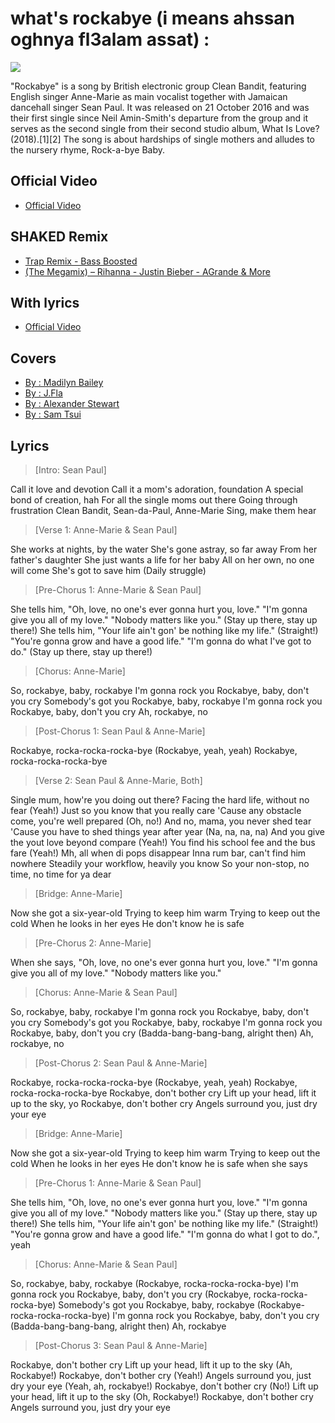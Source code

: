 what's rockabye (i means ahssan oghnya fl3alam assat) : 
=============================
<img src="https://media.giphy.com/media/G0ocNL1cTg5Ec/giphy.gif" />

"Rockabye" is a song by British electronic group Clean Bandit, featuring English singer Anne-Marie as main vocalist together with Jamaican dancehall singer Sean Paul. It was released on 21 October 2016 and was their first single since Neil Amin-Smith's departure from the group and it serves as the second single from their second studio album, What Is Love? (2018).[1][2] The song is about hardships of single mothers and alludes to the nursery rhyme, Rock-a-bye Baby.

Official Video 
------------------------------
-   [Official Video](https://www.youtube.com/watch?v=papuvlVeZg8)

SHAKED Remix
------------------------------
-   [Trap Remix - Bass Boosted](https://www.youtube.com/watch?v=xeWb4iHn_qU)
-   [(The Megamix) – Rihanna - Justin Bieber - AGrande & More](https://www.youtube.com/watch?v=3jl3eZXa4kI)

With lyrics
------------------------------
-   [Official Video](https://www.youtube.com/watch?v=NtGgj5zhM84)

Covers
------------------------------
-   [By : Madilyn Bailey](https://www.youtube.com/watch?v=BFfOtbp-vd8)
-   [By : J.Fla](https://www.youtube.com/watch?v=SLsGc-3dQa8)
-   [By : Alexander Stewart](https://www.youtube.com/watch?v=YTokC-smYEE)
-   [By : Sam Tsui](https://www.youtube.com/watch?v=lqKu7KaGK9k)

Lyrics
-----------------------
>  [Intro: Sean Paul]

Call it love and devotion
Call it a mom's adoration, foundation
A special bond of creation, hah
For all the single moms out there
Going through frustration
Clean Bandit, Sean-da-Paul, Anne-Marie
Sing, make them hear

>  [Verse 1: Anne-Marie & Sean Paul]

She works at nights, by the water
She's gone astray, so far away
From her father's daughter
She just wants a life for her baby
All on her own, no one will come
She's got to save him (Daily struggle)

>  [Pre-Chorus 1: Anne-Marie & Sean Paul]

She tells him, "Oh, love, no one's ever gonna hurt you, love."
"I'm gonna give you all of my love."
"Nobody matters like you."
(Stay up there, stay up there!)
She tells him, "Your life ain't gon' be nothing like my life." (Straight!)
"You're gonna grow and have a good life."
"I'm gonna do what I've got to do."
(Stay up there, stay up there!)

>  [Chorus: Anne-Marie]

So, rockabye, baby, rockabye
I'm gonna rock you
Rockabye, baby, don't you cry
Somebody's got you
Rockabye, baby, rockabye
I'm gonna rock you
Rockabye, baby, don't you cry
Ah, rockabye, no

>  [Post-Chorus 1: Sean Paul & Anne-Marie]

Rockabye, rocka-rocka-rocka-bye
(Rockabye, yeah, yeah)
Rockabye, rocka-rocka-rocka-bye

>  [Verse 2: Sean Paul & Anne-Marie, Both]

Single mum, how're you doing out there?
Facing the hard life, without no fear (Yeah!)
Just so you know that you really care
'Cause any obstacle come, you're well prepared (Oh, no!)
And no, mama, you never shed tear
'Cause you have to shed things year after year (Na, na, na, na)
And you give the yout love beyond compare (Yeah!)
You find his school fee and the bus fare (Yeah!)
Mh, all when di pops disappear
Inna rum bar, can't find him nowhere
Steadily your workflow, heavily you know
So your non-stop, no time, no time for ya dear

>  [Bridge: Anne-Marie]

Now she got a six-year-old
Trying to keep him warm
Trying to keep out the cold
When he looks in her eyes
He don't know he is safe

>  [Pre-Chorus 2: Anne-Marie]

When she says, "Oh, love, no one's ever gonna hurt you, love."
"I'm gonna give you all of my love."
"Nobody matters like you."

>  [Chorus: Anne-Marie & Sean Paul]

So, rockabye, baby, rockabye
I'm gonna rock you
Rockabye, baby, don't you cry
Somebody's got you
Rockabye, baby, rockabye
I'm gonna rock you
Rockabye, baby, don't you cry
(Badda-bang-bang-bang, alright then)
Ah, rockabye, no

>  [Post-Chorus 2: Sean Paul & Anne-Marie]

Rockabye, rocka-rocka-rocka-bye
(Rockabye, yeah, yeah)
Rockabye, rocka-rocka-rocka-bye
Rockabye, don't bother cry
Lift up your head, lift it up to the sky, yo
Rockabye, don't bother cry
Angels surround you, just dry your eye

>  [Bridge: Anne-Marie]

Now she got a six-year-old
Trying to keep him warm
Trying to keep out the cold
When he looks in her eyes
He don't know he is safe when she says

>  [Pre-Chorus 1: Anne-Marie & Sean Paul]

She tells him, "Oh, love, no one's ever gonna hurt you, love."
"I'm gonna give you all of my love."
"Nobody matters like you."
(Stay up there, stay up there!)
She tells him, "Your life ain't gon' be nothing like my life." (Straight!)
"You're gonna grow and have a good life."
"I'm gonna do what I got to do.", yeah

>  [Chorus: Anne-Marie & Sean Paul]

So, rockabye, baby, rockabye
(Rockabye, rocka-rocka-rocka-bye)
I'm gonna rock you
Rockabye, baby, don't you cry
(Rockabye, rocka-rocka-rocka-bye)
Somebody's got you
Rockabye, baby, rockabye
(Rockabye-rocka-rocka-rocka-bye)
I'm gonna rock you
Rockabye, baby, don't you cry
(Badda-bang-bang-bang, alright then)
Ah, rockabye

>  [Post-Chorus 3: Sean Paul & Anne-Marie]

Rockabye, don't bother cry
Lift up your head, lift it up to the sky (Ah, Rockabye!)
Rockabye, don't bother cry (Yeah!)
Angels surround you, just dry your eye (Yeah, ah, rockabye!)
Rockabye, don't bother cry (No!)
Lift up your head, lift it up to the sky (Oh, Rockabye!)
Rockabye, don't bother cry
Angels surround you, just dry your eye


